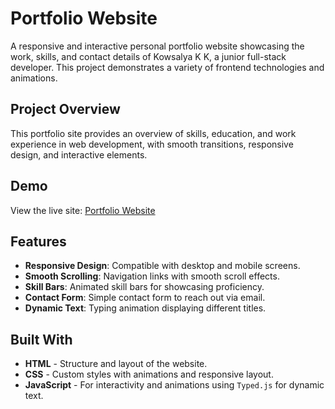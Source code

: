 # Portfolio Website

A responsive and interactive personal portfolio website showcasing the work, skills, and contact details of Kowsalya K K, a junior full-stack developer. This project demonstrates a variety of frontend technologies and animations.

## Project Overview

This portfolio site provides an overview of skills, education, and work experience in web development, with smooth transitions, responsive design, and interactive elements.

## Demo

View the live site: [Portfolio Website](#)

## Features

- **Responsive Design**: Compatible with desktop and mobile screens.
- **Smooth Scrolling**: Navigation links with smooth scroll effects.
- **Skill Bars**: Animated skill bars for showcasing proficiency.
- **Contact Form**: Simple contact form to reach out via email.
- **Dynamic Text**: Typing animation displaying different titles.

## Built With

- **HTML** - Structure and layout of the website.
- **CSS** - Custom styles with animations and responsive layout.
- **JavaScript** - For interactivity and animations using `Typed.js` for dynamic text.


